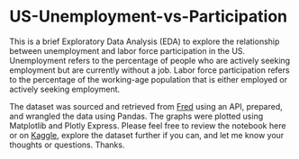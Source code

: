 # US-Unemployment-vs-Participation

This is a brief Exploratory Data Analysis (EDA) to explore the relationship between unemployment and labor force participation in the US. Unemployment refers to the percentage of people who are actively seeking employment but are currently without a job. Labor force participation refers to the percentage of the working-age population that is either employed or actively seeking employment.

The dataset was sourced and retrieved from [Fred](https://fred.stlouisfed.org) using an API, prepared, and wrangled the data using Pandas. The graphs were plotted using Matplotlib and Plotly Express. Please feel free to review the notebook here or on [Kaggle](https://www.kaggle.com/code/tolawuwo/unemployment-vs-participation-using-fred/notebook), explore the dataset further if you can, and let me know your thoughts or questions. Thanks.
